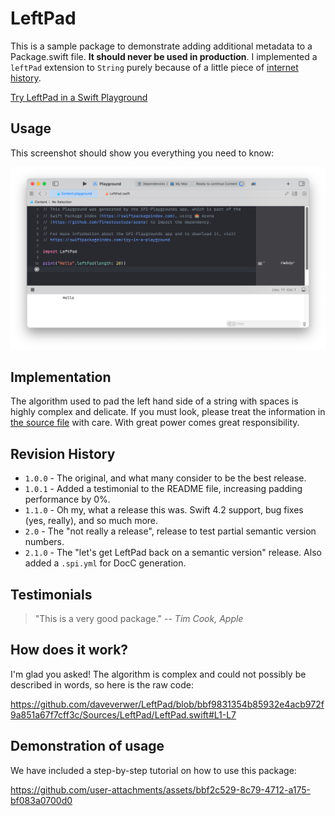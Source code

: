 # LeftPad

This is a sample package to demonstrate adding additional metadata to a Package.swift file. **It should never be used in production**. I implemented a `leftPad` extension to `String` purely because of a little piece of [internet history](https://qz.com/646467/how-one-programmer-broke-the-internet-by-deleting-a-tiny-piece-of-code/).

[Try LeftPad in a Swift Playground](https://staging.swiftpackageindex.com/try-in-a-playground?dependencies=daveverwer/LeftPad)

## Usage

This screenshot should show you everything you need to know:

![Screenshot of a Swift Playground with LeftPad in use.](/.readme-images/usage.png)

## Implementation

The algorithm used to pad the left hand side of a string with spaces is highly complex and delicate. If you must look, please treat the information in [the source file](/Sources/LeftPad/LeftPad.swift) with care. With great power comes great responsibility.

## Revision History

- `1.0.0` - The original, and what many consider to be the best release.
- `1.0.1` - Added a testimonial to the README file, increasing padding performance by 0%.
- `1.1.0` - Oh my, what a release this was. Swift 4.2 support, bug fixes (yes, really), and so much more.
- `2.0` - The "not really a release", release to test partial semantic version numbers.
- `2.1.0` - The "let's get LeftPad back on a semantic version" release. Also added a `.spi.yml` for DocC generation.

## Testimonials

> "This is a very good package." -- _Tim Cook, Apple_

## How does it work?

I'm glad you asked! The algorithm is complex and could not possibly be described in words, so here is the raw code:

https://github.com/daveverwer/LeftPad/blob/bbf9831354b85932e4acb972f9a851a67f7cff3c/Sources/LeftPad/LeftPad.swift#L1-L7

## Demonstration of usage

We have included a step-by-step tutorial on how to use this package:

https://github.com/user-attachments/assets/bbf2c529-8c79-4712-a175-bf083a0700d0

